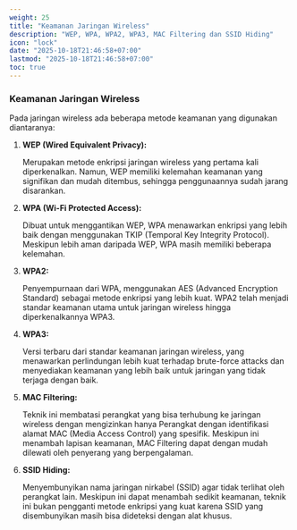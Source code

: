 ```yaml
---
weight: 25
title: "Keamanan Jaringan Wireless"
description: "WEP, WPA, WPA2, WPA3, MAC Filtering dan SSID Hiding"
icon: "lock"
date: "2025-10-18T21:46:58+07:00"
lastmod: "2025-10-18T21:46:58+07:00"
toc: true
---
```


### Keamanan Jaringan Wireless

Pada jaringan wireless ada beberapa metode keamanan yang digunakan
diantaranya:

1.  <strong>
    WEP (Wired Equivalent Privacy):
    </strong>

    Merupakan metode enkripsi jaringan
    wireless yang pertama kali diperkenalkan. Namun, WEP memiliki kelemahan
    keamanan yang signifikan dan mudah ditembus, sehingga penggunaannya
    sudah jarang disarankan.

2.  <strong>
    WPA (Wi-Fi Protected Access):
    </strong>

    Dibuat untuk menggantikan WEP, WPA
    menawarkan enkripsi yang lebih baik dengan menggunakan TKIP (Temporal
    Key Integrity Protocol). Meskipun lebih aman daripada WEP, WPA masih
    memiliki beberapa kelemahan.

3.  <strong>
    WPA2:
    </strong>

    Penyempurnaan dari WPA, menggunakan AES (Advanced Encryption
    Standard) sebagai metode enkripsi yang lebih kuat. WPA2 telah menjadi
    standar keamanan utama untuk jaringan wireless hingga diperkenalkannya
    WPA3.

4.  <strong>
    WPA3:
    </strong>

    Versi terbaru dari standar keamanan jaringan wireless, yang menawarkan perlindungan lebih kuat terhadap brute-force attacks dan menyediakan keamanan yang lebih baik untuk jaringan yang tidak terjaga dengan baik.

5.  <strong>
    MAC Filtering:
    </strong>

    Teknik ini membatasi perangkat yang bisa terhubung ke jaringan wireless dengan mengizinkan hanya Perangkat dengan identifikasi alamat MAC (Media Access Control) yang spesifik. Meskipun ini menambah lapisan keamanan, MAC Filtering dapat dengan mudah dilewati oleh penyerang yang berpengalaman.

6.  <strong>
    SSID Hiding:
    </strong>

    Menyembunyikan nama jaringan nirkabel (SSID) agar tidak
    terlihat oleh perangkat lain. Meskipun ini dapat menambah sedikit keamanan,
    teknik ini bukan pengganti metode enkripsi yang kuat karena SSID yang
    disembunyikan masih bisa dideteksi dengan alat khusus.
